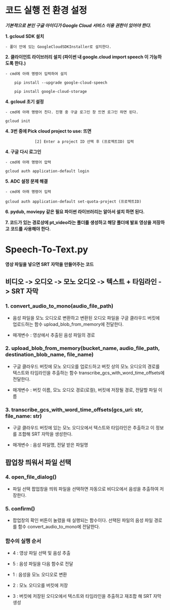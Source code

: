 # 코드 실행 전 환경 설정
***기본적으로 본인 구글 아이디가 Google Cloud 서비스 이용 권한이 있어야 한다.***

**1. gcloud SDK 설치**
   
    - 폴더 안에 있는 GoogleCloudSDKInstaller로 설치한다.

**2. 클라이언트 라이브러리 설치 (파이썬 내 google.cloud import speech 이 가능하도록 한다.)**
   
    - cmd에 아래 명령어 입력하여 설치
    
        pip install --upgrade google-cloud-speech

        pip install google-cloud-storage

**4. gcloud 초기 설정**

    - cmd에 아래 명령어 친다. 진행 중 구글 로그인 창 뜨면 로그인 하면 된다.

    gcloud init

**4. 3번 중에 Pick cloud project to use: 뜨면**

                 [2] Enter a project ID 선택 후 (프로젝트ID) 입력

**4. 구글 다시 로그인**

    - cmd에 아래 명령어 압력

    gcloud auth application-default login

**5. ADC 설정 문제 해결**

    - cmd에 아래 명령어 입력

    gcloud auth application-default set-quota-project (프로젝트ID)

**6. pydub, moviepy 같은 필요 파이썬 라이브러리는 알아서 설치 하면 된다.**

**7. 코드가 있는 경로상에 pt_video라는 폴더를 생성하고 해당 폴더에 발표 영상을 저장하고 코드를 사용해야 한다.**


# Speech-To-Text.py
**영상 파일을 넣으면 SRT 자막을 만들어주는 코드**

## 비디오 -> 오디오 -> 모노 오디오 -> 텍스트 + 타임라인 -> SRT 자막
### 1. convert_audio_to_mono(audio_file_path)
  
- 음성 파일을 모노 오디오로 변환하고 변환된 오디오 파일을 구글 클라우드 버킷에 업로드하는 함수 upload_blob_from_memory에 전달한다.

- 매개변수 : 영상에서 추출된 음성 파일의 경로

### 2. upload_blob_from_memory(bucket_name, audio_file_path, destination_blob_name, file_name)

- 구글 클라우드 버킷에 모노 오디오를 업로드하고 버킷 상의 모노 오디오의 경로를 텍스트와 타임라인을 추출하는 함수 transcribe_gcs_with_word_time_offsets에 전달한다.

- 매개변수 : 버킷 이름, 모노 오디오 경로(로컬), 버킷에 저장될 경로, 전달할 파일 이름

### 3. transcribe_gcs_with_word_time_offsets(gcs_uri: str, file_name: str)

- 구글 클라우드 버킷에 있는 모노 오디오에서 텍스트와 타임라인은 추출하고 이 정보를 조합해 SRT 자막을 생성한다.

- 매개변수 : 음성 파일명, 전달 받은 파일명

## 팝업창 띄워서 파일 선택
### 4. open_file_dialog()

- 파일 선택 팝업창을 띄워 파일을 선택하면 자동으로 비디오에서 음성을 추출하여 저장한다.

### 5. confirm()

- 팝업창의 확인 버튼이 눌렸을 때 실행되는 함수이다. 선택된 파일의 음성 파일 경로를 함수 convert_audio_to_mono에 전달한다.

### 함수의 실행 순서

- 4 : 영상 파일 선택 및 음성 추출
  
- 5 : 음성 파일을 다음 함수로 전달
  
- 1 : 음성을 모노 오디오로 변환
  
- 2 : 모노 오디오를 버킷에 저장
  
- 3 : 버킷에 저장된 오디오에서 텍스트와 타임라인을 추출하고 재조합 해 SRT 자막 생성
